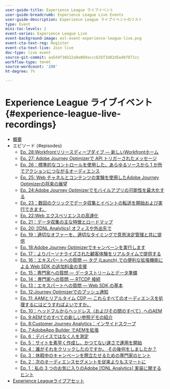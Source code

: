 ```yaml
---
user-guide-title: Experience League ライブイベント
user-guide-breadcrumb: Experience League Live Events
user-guide-description: Experience League ライブイベントのリスト
type: Event
mini-toc-levels: 2
event-series: Experience League Live
event-background-image: exl-event-experience-league-live.png
event-cta-text-reg: Register
event-cta-text-live: Join live
doc-type: live event
source-git-commit: aa5d4f36b22a0a069accc635f3d82d5ed6f871cc
workflow-type: tm+mt
source-wordcount: '280'
ht-degree: 7%

---
```



# Experience League ライブイベント {#experience-league-live-recordings}

+ [概要](overview.md)
+ エピソード {#episodes}
   + [Ep. 28:Workfrontリリースディープダイブ — 新しいWorkfrontホーム](episodes/exl-live-episode-10-26-23.md)
   + [Ep. 27: Adobe Journey Optimizerで API トリガーされたメッセージ](episodes/exl-live-episode-8-23-23.md)
   + [Ep. 26：標準的なコントロールを使用した、あらゆるソ&#x200B;ースから 1 か所でアクションにつながるオーディエンス](episodes/exl-live-episode-7-20-23.md)
   + [Ep. 25: Web チャネルとコンテンツの実験を使用したAdobe Journey Optimizerの将来の展望](episodes/exl-live-episode-6-14-23.md)
   + [Ep. 24:Adobe Journey Optimizerでモバイルアプリの可能性を最大化する](episodes/exl-live-episode-5-24-23.md)
   + [Ep. 23：数回のクリックでデータ収集とイベントの転送を開始および実行できます。](episodes/exl-live-episode-4-25-23.md)
   + [Ep. 22:Web エクスペリエンスの高速化](episodes/exl-live-episode-2-16-23.md)
   + [Ep. 21：データ収集の主な特徴とロードマップ](episodes/exl-live-episode-1-26-23.md)
   + [Ep. 20: [!DNL Analytics] オフィスや外出先で](episodes/exl-live-episode-11-18-22.md)
   + [Ep. 19：適切なオファーを、適切なタイミングで意思決定管理と共に提供](episodes/exl-live-episode-10-25-22.md)
   + [Ep. 18:Adobe Journey Optimizerでキャンペーンを実行します](episodes/exl-live-episode-09-22-22.md)
   + [Ep. 17：よりパーソナライズされた顧客体験をリアルタイムで提供する](episodes/exl-live-episode-09-20-22.md)
   + [Ep. 16：エキスパートへの質問 — タグ (Launch) での便利な拡張機能による Web SDK の追加料金の支援](episodes/exl-live-episode-08-23-22.md)
   + [Ep. 15：専門家への質問 — データストリームとデータ準備](episodes/exl-live-episode-07-21-22.md)
   + [Ep. 14：専門家への質問 — RTCDP 接続](episodes/exl-live-episode-06-23-22.md)
   + [Ep. 13：エキスパートへの質問 — Web SDK の基本](episodes/exl-live-episode-05-26-22.md)
   + [Ep. 12:Journey Optimizerでのプッシュ通知](episodes/exl-live-episode-05-12-22.md)
   + [Ep. 11: AAMとリアルタイム CDP — これらすべてのオーディエンスを処理するにはどうすればよいですか。](episodes/exl-live-episode-04-28-22.md)
   + [Ep. 10：ヘッドフルからヘッドレス（およびその間のすべて）へのAEM](episodes/exl-live-episode-04-21-22.md)
   + [Ep. 9:AEMでのすべての新しい参照デモの紹介](episodes/exl-live-episode-02-03-22.md)
   + [Ep. 8:Customer Journey Analytics：インサイドスクープ](episodes/exl-live-episode-08.md)
   + [Ep. 7:AdobeApp Builder でAEMを拡張](episodes/exl-live-episode-07.md)
   + [Ep. 6：デバイスではなく人を測定](episodes/exl-live-episode-06.md)
   + [Ep. 5：サイトを素早く作成し、かつてない速さで運用を開始](episodes/exl-live-episode-05.md)
   + [Ep. 4：誰がそれをクリックしたのですか。 その後何をしましたか？](episodes/exl-live-episode-04.md)
   + [Ep. 3：休暇中のキャンペーンを際立たせるための専門家のヒント](episodes/exl-live-episode-03.md)
   + [Ep. 2：次のオーディエンスセグメントを従来よりもスマートに](episodes/exl-live-episode-02.md)
   + [Ep. 1：私の 3 つのお気に入りのAdobe [!DNL Analytics] 実装に関するヒント](episodes/exl-live-episode-01.md)
+ [Experience Leagueライブアセット](exl-live-assets.md)

